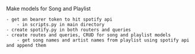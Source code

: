 

Make models for Song and Playlist

    - get an bearer token to hit spotify api
        - in scripts.py in main directory
    - create spotify.py in both routers and queries
    - create routes and queries, CRUD for song and playlist models
        - get song names and artist names from playlist using spotify api and append them

